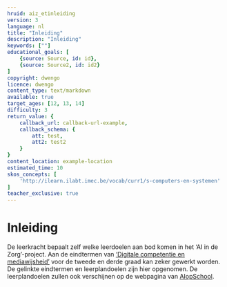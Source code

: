 ```yaml
---
hruid: aiz_etinleiding
version: 3
language: nl
title: "Inleiding"
description: "Inleiding"
keywords: [""]
educational_goals: [
    {source: Source, id: id}, 
    {source: Source2, id: id2}
]
copyright: dwengo
licence: dwengo
content_type: text/markdown
available: true
target_ages: [12, 13, 14]
difficulty: 3
return_value: {
    callback_url: callback-url-example,
    callback_schema: {
        att: test,
        att2: test2
    }
}
content_location: example-location
estimated_time: 10
skos_concepts: [
    'http://ilearn.ilabt.imec.be/vocab/curr1/s-computers-en-systemen'
]
teacher_exclusive: true
---
```

# Inleiding 

De leerkracht bepaalt zelf welke leerdoelen aan bod komen in het ‘AI in de Zorg’-project. Aan de eindtermen van [‘Digitale competentie en mediawijsheid’](https://onderwijsdoelen.be "Eindtermen digitale competentie en mediawijsheid") voor de tweede en derde graad kan zeker gewerkt worden.<br>
De gelinkte eindtermen en leerplandoelen zijn hier opgenomen. De leerplandoelen zullen ook verschijnen op de webpagina van [AIopSchool](https://aiopschool.be/zorg "AI op School - Zorg").

